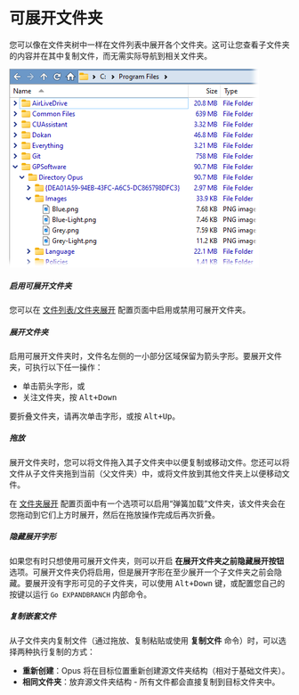 # 可展开文件夹

您可以像在文件夹树中一样在文件列表中展开各个文件夹。这可让您查看子文件夹的内容并在其中复制文件，而无需实际导航到相关文件夹。

![](/Manual/images/media/13/expanded_folders.png)

##### 启用可展开文件夹

您可以在 [文件列表/文件夹展开](/Manual/preferences/preferences_categories/file_displays/folder_expansion.zh.md) 配置页面中启用或禁用可展开文件夹。

##### 展开文件夹

启用可展开文件夹时，文件名左侧的一小部分区域保留为箭头字形。要展开文件夹，可执行以下任一操作：

- 单击箭头字形，或
- 关注文件夹，按 <kbd>Alt+Down</kbd>

要折叠文件夹，请再次单击字形，或按 <kbd>Alt+Up</kbd>。

##### 拖放

展开文件夹时，您可以将文件拖入其子文件夹中以便复制或移动文件。您还可以将文件从子文件夹拖到当前（父文件夹）中，或将文件放到其他文件夹上以便移动文件。

在 [文件夹展开](/Manual/preferences/preferences_categories/file_displays/folder_expansion.zh.md) 配置页面中有一个选项可以启用“弹簧加载”文件夹，该文件夹会在您拖动到它们上方时展开，然后在拖放操作完成后再次折叠。

##### 隐藏展开字形

如果您有时只想使用可展开文件夹，则可以开启 **在展开文件夹之前隐藏展开按钮** 选项。可展开文件夹仍将启用，但是展开字形在至少展开一个子文件夹之前会隐藏。要展开没有字形可见的子文件夹，可以使用 <kbd>Alt+Down</kbd> 键，或配置您自己的按键以运行 `Go EXPANDBRANCH` 内部命令。

##### 复制嵌套文件

从子文件夹内复制文件（通过拖放、复制粘贴或使用 **复制文件** 命令）时，可以选择两种执行复制的方式：

- **重新创建**：Opus 将在目标位置重新创建源文件夹结构（相对于基础文件夹）。
- **相同文件夹**：放弃源文件夹结构 - 所有文件都会直接复制到目标文件夹中。
